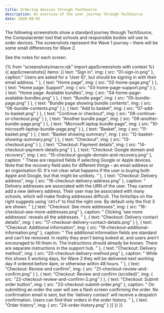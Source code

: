 ```yaml
---
title: Ordering devices through TechSource
description: An overview of the user journey through TechSource
date: 2020-08-05
---
```


The following screenshots show a standard journey through TechSource, the Computacenter tool that schools and responsible bodies will use to order devices. The screenshots represent the Wave 1 journey – there will be some small differences for Wave 2.

See the notes for each screen.

{% from "screenshots/macro.njk" import appScreenshots with context %}
{{ appScreenshots({
  items: [{
      text: "Sign in",
      img: { src: "01-sign-in.png" },
      caption:"
Users are asked for a 'User ID', but should be signing in with their email address.
      "
    }, {
      text: "Home page",
      img: { src: "02-home-page.png" }
    }, {
      text: "Home page: Support",
      img: { src: "03-home-page-support.png" }
    }, {
      text: "Home page: Available bundles",
      img: { src: "04-home-page-available-bundles.png" }
    }, {
      text: "Bundle page",
      img: { src: "05-bundle-page.png" }
    }, {
      text: "Bundle page showing bundle contents",
      img: { src: "06-bundle-contents.png" }
    }, {
      text: "Add to basket",
      img: { src: "07-add-to-basket.png" }
    }, {
      text: "Continue or checkout",
      img: { src: "08-continue-or-checkout.png" }
    }, {
      text: "Another bundle page",
      img: { src: "09-another-bundle-page.png" }
    }, {
      text: "Microsoft laptop bundle page",
      img: { src: "10-microsoft-laptop-bundle-page.png" }
    }, {
      text: "Basket",
      img: { src: "11-basket.png" }
    }, {
      text: "Basket showing summary",
      img: { src: "12-basket-showing-summary.png" }
    }, {
      text: "Checkout",
      img: { src: "13-checkout.png" }
    }, {
      text: "Checkout: Payment details",
      img: { src: "14-checkout-payment-details.png" }
    }, {
      text: "Checkout: Google domain and recovery",
      img: { src: "15-checkout-google-domain-and-recovery.png" },
      caption: "
These are required fields if selecting Google or Apple devices. Note that the recovery field asks for different things – an email address or an organisation ID. It's not clear what happens if the user is buying both Apple and Google, but that might be unlikely.
      "
    }, {
      text: "Checkout: Delivery address",
      img: { src: "16-checkout-delivery-address.png" },
      caption: "
Delivery addresses are associated with the URN of the user. They cannot add a new delivery address. Their user may be associated with many schools, which will make finding addresses difficult. The hints/tips on the right suggests using 'ctrl+f' to find the right one. By default only the first 3 are shown.
      "
    },{
      text: "Checkout: See more addresses",
      img: { src: "18-checkout-see-more-addresses.png" },
      caption: "
Clicking 'see more addresses' reveals all the addresses.
      "
    }, {
      text: "Checkout: Delivery contact details",
      img: { src: "17-checkout-delivery-contact-details.png" }
    }, {
      text: "Checkout: Additional information",
      img: { src: "19-checkout-additional-information.png" },
      caption: "
The additional information fields are standard and can’t be removed. In reality they aren't being looked at, and users aren't encouraged to fill them in. The instructions should already be known. There are separate instructions in the support hub.
      "
    }, {
      text: "Checkout: Delivery method",
      img: { src: "20-checkout-delivery-method.png" },
      caption: "
While this shows 5 working days, for Wave 2 they will be delivered next working day if ordered before 4pm, or otherwise within 48 hours.
      "
    }, {
      text: "Checkout: Review and confirm",
      img: { src: "21-checkout-review-and-confirm.png" }
    }, {
      text: "Checkout: Review and confirm (scrolled)",
      img: { src: "22-checkout-review-and-confirm-2.png" }
    }, {
      text: "Checkout: Submit order button",
      img: { src: "23-checkout-submit-order.png" },
      caption: "
On submitting an order the user will see a flash screen confirming the order. No confirmation email is sent, but the 'delivery contact' will receive a despatch confirmation. Users can find their orders in the order history.
      "
    }, {
      text: "Order history",
      img: { src: "24-order-history.png" }
    }]
}) }}
